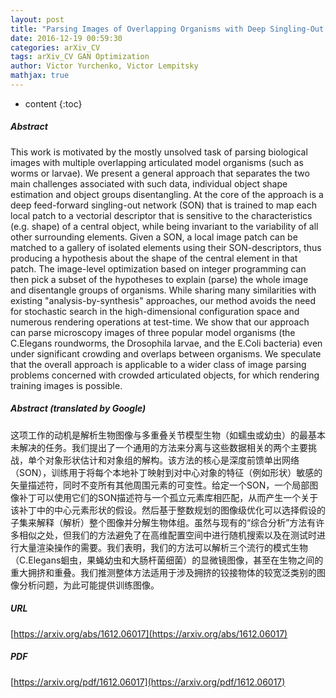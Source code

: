 ```yaml
---
layout: post
title: "Parsing Images of Overlapping Organisms with Deep Singling-Out Networks"
date: 2016-12-19 00:59:30
categories: arXiv_CV
tags: arXiv_CV GAN Optimization
author: Victor Yurchenko, Victor Lempitsky
mathjax: true
---
```


* content
{:toc}

##### Abstract
This work is motivated by the mostly unsolved task of parsing biological images with multiple overlapping articulated model organisms (such as worms or larvae). We present a general approach that separates the two main challenges associated with such data, individual object shape estimation and object groups disentangling. At the core of the approach is a deep feed-forward singling-out network (SON) that is trained to map each local patch to a vectorial descriptor that is sensitive to the characteristics (e.g. shape) of a central object, while being invariant to the variability of all other surrounding elements. Given a SON, a local image patch can be matched to a gallery of isolated elements using their SON-descriptors, thus producing a hypothesis about the shape of the central element in that patch. The image-level optimization based on integer programming can then pick a subset of the hypotheses to explain (parse) the whole image and disentangle groups of organisms. While sharing many similarities with existing "analysis-by-synthesis" approaches, our method avoids the need for stochastic search in the high-dimensional configuration space and numerous rendering operations at test-time. We show that our approach can parse microscopy images of three popular model organisms (the C.Elegans roundworms, the Drosophila larvae, and the E.Coli bacteria) even under significant crowding and overlaps between organisms. We speculate that the overall approach is applicable to a wider class of image parsing problems concerned with crowded articulated objects, for which rendering training images is possible.

##### Abstract (translated by Google)
这项工作的动机是解析生物图像与多重叠关节模型生物（如蠕虫或幼虫）的最基本未解决的任务。我们提出了一个通用的方法来分离与这些数据相关的两个主要挑战，单个对象形状估计和对象组的解构。该方法的核心是深度前馈单出网络（SON），训练用于将每个本地补丁映射到对中心对象的特征（例如形状）敏感的矢量描述符，同时不变所有其他周围元素的可变性。给定一个SON，一个局部图像补丁可以使用它们的SON描述符与一个孤立元素库相匹配，从而产生一个关于该补丁中的中心元素形状的假设。然后基于整数规划的图像级优化可以选择假设的子集来解释（解析）整个图像并分解生物体组。虽然与现有的“综合分析”方法有许多相似之处，但我们的方法避免了在高维配置空间中进行随机搜索以及在测试时进行大量渲染操作的需要。我们表明，我们的方法可以解析三个流行的模式生物（C.Elegans蛔虫，果蝇幼虫和大肠杆菌细菌）的显微镜图像，甚至在生物之间的重大拥挤和重叠。我们推测整体方法适用于涉及拥挤的铰接物体的较宽泛类别的图像分析问题，为此可能提供训练图像。

##### URL
[https://arxiv.org/abs/1612.06017](https://arxiv.org/abs/1612.06017)

##### PDF
[https://arxiv.org/pdf/1612.06017](https://arxiv.org/pdf/1612.06017)

